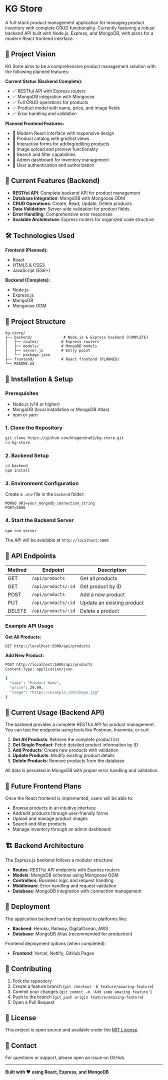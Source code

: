 # KG Store

A full-stack product management application for managing product inventory with complete CRUD functionality. Currently featuring a robust backend API built with Node.js, Express, and MongoDB, with plans for a modern React frontend interface.

## 🎯 Project Vision

KG Store aims to be a comprehensive product management solution with the following planned features:

**Current Status (Backend Complete):**

- ✅ RESTful API with Express routers
- ✅ MongoDB integration with Mongoose
- ✅ Full CRUD operations for products
- ✅ Product model with name, price, and image fields
- ✅ Error handling and validation

**Planned Frontend Features:**

- 🔄 Modern React interface with responsive design
- 🔄 Product catalog with grid/list views
- 🔄 Interactive forms for adding/editing products
- 🔄 Image upload and preview functionality
- 🔄 Search and filter capabilities
- 🔄 Admin dashboard for inventory management
- 🔄 User authentication and authorization

## 🚀 Current Features (Backend)

- **RESTful API**: Complete backend API for product management
- **Database Integration**: MongoDB with Mongoose ODM
- **CRUD Operations**: Create, Read, Update, Delete products
- **Data Validation**: Server-side validation for product fields
- **Error Handling**: Comprehensive error responses
- **Scalable Architecture**: Express routers for organized code structure

## 🛠️ Technologies Used

**Frontend (Planned):**

- React
- HTML5 & CSS3
- JavaScript (ES6+)

**Backend (Complete):**

- Node.js
- Express.js
- MongoDB
- Mongoose ODM

## 📁 Project Structure

```
kg-store/
├── backend/              # Node.js & Express backend (COMPLETE)
│   ├── routes/          # Express routers
│   ├── models/          # MongoDB models
│   ├── server.js        # Entry point
│   └── package.json
├── frontend/            # React frontend (PLANNED)
└── README.md
```

## 🔧 Installation & Setup

### Prerequisites

- Node.js (v14 or higher)
- MongoDB (local installation or MongoDB Atlas)
- npm or yarn

### 1. Clone the Repository

```bash
git clone https://github.com/khagendra62/kg-store.git
cd kg-store
```

### 2. Backend Setup

```bash
cd backend
npm install
```

### 3. Environment Configuration

Create a `.env` file in the `backend` folder:

```env
MONGO_URI=your_mongodb_connection_string
PORT=5000
```

### 4. Start the Backend Server

```bash
npm run server
```

The API will be available at `http://localhost:5000`

## 📡 API Endpoints

| Method | Endpoint            | Description                |
| ------ | ------------------- | -------------------------- |
| GET    | `/api/products`     | Get all products           |
| GET    | `/api/products/:id` | Get product by ID          |
| POST   | `/api/products`     | Add a new product          |
| PUT    | `/api/products/:id` | Update an existing product |
| DELETE | `/api/products/:id` | Delete a product           |

### Example API Usage

**Get All Products:**

```bash
GET http://localhost:5000/api/products
```

**Add New Product:**

```bash
POST http://localhost:5000/api/products
Content-Type: application/json

{
  "name": "Product Name",
  "price": 29.99,
  "image": "https://example.com/image.jpg"
}
```

## 🎯 Current Usage (Backend API)

The backend provides a complete RESTful API for product management. You can test the endpoints using tools like Postman, Insomnia, or curl:

1. **Get All Products**: Retrieve the complete product list
2. **Get Single Product**: Fetch detailed product information by ID
3. **Add Products**: Create new products with validation
4. **Update Products**: Modify existing product details
5. **Delete Products**: Remove products from the database

All data is persisted in MongoDB with proper error handling and validation.

## 🚀 Future Frontend Plans

Once the React frontend is implemented, users will be able to:

- Browse products in an intuitive interface
- Add/edit products through user-friendly forms
- Upload and manage product images
- Search and filter products
- Manage inventory through an admin dashboard

## 🏗️ Backend Architecture

The Express.js backend follows a modular structure:

- **Routes**: RESTful API endpoints with Express routers
- **Models**: MongoDB schemas using Mongoose ODM
- **Controllers**: Business logic and request handling
- **Middleware**: Error handling and request validation
- **Database**: MongoDB integration with connection management

## 🚀 Deployment

The application backend can be deployed to platforms like:

- **Backend**: Heroku, Railway, DigitalOcean, AWS
- **Database**: MongoDB Atlas (recommended for production)

Frontend deployment options (when completed):

- **Frontend**: Vercel, Netlify, GitHub Pages

## 🤝 Contributing

1. Fork the repository
2. Create a feature branch (`git checkout -b feature/amazing-feature`)
3. Commit your changes (`git commit -m 'Add some amazing feature'`)
4. Push to the branch (`git push origin feature/amazing-feature`)
5. Open a Pull Request

## 📝 License

This project is open source and available under the [MIT License](LICENSE).

## 📧 Contact

For questions or support, please open an issue on GitHub.

---

**Built with ❤️ using React, Express, and MongoDB**
